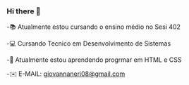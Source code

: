 ### Hi there 👋

<!--
**Giovanna-Nerii/Giovanna-Nerii** is a ✨ _special_ ✨ repository because its `README.md` (this file) appears on your GitHub profile.

Here are some ideas to get you started:

- 🔭 I’m currently working on ...
- 🌱 I’m currently learning ...- 🤔 I’m looking for help with ...
- 💬 Ask me about ...
- 📫 How to reach me: ...
- 😄  jdhddhdhd
- ⚡ Fun fact: 
-->


-📚  Atualmente estou cursando o ensino médio no Sesi 402

-💻 Cursando Tecnico em Desenvolvimento de Sistemas

-🔎 Atualmente estou aprendendo progrmar em HTML e CSS

-✉️ E-MAIL: giovannaneri08@gmail.com 

